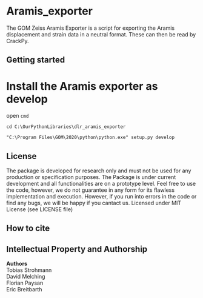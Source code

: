 # Aramis_exporter

The GOM Zeiss Aramis Exporter is a script for exporting the Aramis displacement and strain data in a neutral format. These can then be read by CrackPy.

## Getting started

# Install the Aramis exporter as develop

open ``cmd``

``cd C:\OurPythonLibraries\dlr_aramis_exporter``

``"C:\Program Files\GOM\2020\python\python.exe" setup.py develop``

## License
The package is developed for research only and must not be used for any production or specification purposes.
The Package is under current development and all functionalities are on a prototype level.
Feel free to use the code, however, we do not guarantee in any form for its flawless implementation and execution.
However, if you run into errors in the code or find any bugs, we will be happy if you cantact us.
Licensed under MIT License (see LICENSE file)

## How to cite

## Intellectual Property and Authorship

**Authors**\
Tobias Strohmann\
David Melching\
Florian Paysan\
Eric Breitbarth